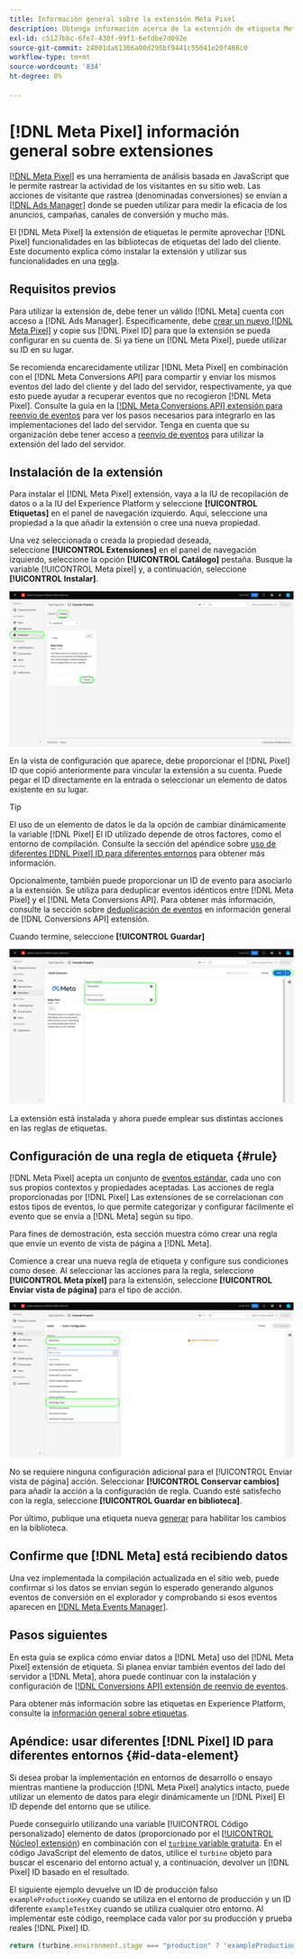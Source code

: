 ```yaml
---
title: Información general sobre la extensión Meta Pixel
description: Obtenga información acerca de la extensión de etiqueta Meta Pixel en Adobe Experience Platform.
exl-id: c5127bbc-6fe7-438f-99f1-6efdbe7d092e
source-git-commit: 24001da61306a00d295bf9441c55041e20f488c0
workflow-type: tm+mt
source-wordcount: '834'
ht-degree: 0%

---
```


# [!DNL Meta Pixel] información general sobre extensiones

[[!DNL Meta Pixel]](https://developers.facebook.com/docs/meta-pixel/) es una herramienta de análisis basada en JavaScript que le permite rastrear la actividad de los visitantes en su sitio web. Las acciones de visitante que rastrea (denominadas conversiones) se envían a [[!DNL Ads Manager]](https://www.facebook.com/business/tools/ads-manager) donde se pueden utilizar para medir la eficacia de los anuncios, campañas, canales de conversión y mucho más.

El [!DNL Meta Pixel] la extensión de etiquetas le permite aprovechar [!DNL Pixel] funcionalidades en las bibliotecas de etiquetas del lado del cliente. Este documento explica cómo instalar la extensión y utilizar sus funcionalidades en una [regla](../../../ui/managing-resources/rules.md).

## Requisitos previos

Para utilizar la extensión de, debe tener un válido [!DNL Meta] cuenta con acceso a [!DNL Ads Manager]. Específicamente, debe [crear un nuevo [!DNL Meta Pixel]](https://www.facebook.com/business/help/952192354843755) y copie sus [!DNL Pixel ID] para que la extensión se pueda configurar en su cuenta de. Si ya tiene un [!DNL Meta Pixel], puede utilizar su ID en su lugar.

Se recomienda encarecidamente utilizar [!DNL Meta Pixel] en combinación con el [!DNL Meta Conversions API] para compartir y enviar los mismos eventos del lado del cliente y del lado del servidor, respectivamente, ya que esto puede ayudar a recuperar eventos que no recogieron [!DNL Meta Pixel]. Consulte la guía en la [[!DNL Meta Conversions API] extensión para reenvío de eventos](../../client/meta/overview.md) para ver los pasos necesarios para integrarlo en las implementaciones del lado del servidor. Tenga en cuenta que su organización debe tener acceso a [reenvío de eventos](../../../ui/event-forwarding/overview.md) para utilizar la extensión del lado del servidor.

## Instalación de la extensión

Para instalar el [!DNL Meta Pixel] extensión, vaya a la IU de recopilación de datos o a la IU del Experience Platform y seleccione **[!UICONTROL Etiquetas]** en el panel de navegación izquierdo. Aquí, seleccione una propiedad a la que añadir la extensión o cree una nueva propiedad.

Una vez seleccionada o creada la propiedad deseada, seleccione **[!UICONTROL Extensiones]** en el panel de navegación izquierdo, seleccione la opción **[!UICONTROL Catálogo]** pestaña. Busque la variable [!UICONTROL Meta píxel] y, a continuación, seleccione **[!UICONTROL Instalar]**.

![El [!UICONTROL Instalar] botón seleccionado para la [!UICONTROL Meta píxel] en la IU de recopilación de datos.](../../../images/extensions/client/meta/install.png)

En la vista de configuración que aparece, debe proporcionar el [!DNL Pixel] ID que copió anteriormente para vincular la extensión a su cuenta. Puede pegar el ID directamente en la entrada o seleccionar un elemento de datos existente en su lugar.

>[!TIP]
>
>El uso de un elemento de datos le da la opción de cambiar dinámicamente la variable [!DNL Pixel] El ID utilizado depende de otros factores, como el entorno de compilación. Consulte la sección del apéndice sobre [uso de diferentes [!DNL Pixel] ID para diferentes entornos](#id-data-element) para obtener más información.

Opcionalmente, también puede proporcionar un ID de evento para asociarlo a la extensión. Se utiliza para deduplicar eventos idénticos entre [!DNL Meta Pixel] y el [!DNL Meta Conversions API]. Para obtener más información, consulte la sección sobre [deduplicación de eventos](../../server/meta/overview.md#event-deduplication) en información general de [!DNL Conversions API] extensión.

Cuando termine, seleccione **[!UICONTROL Guardar]**

![El [!DNL Pixel] El ID proporcionado como elemento de datos en la vista de configuración de la extensión.](../../../images/extensions/client/meta/configure.png)

La extensión está instalada y ahora puede emplear sus distintas acciones en las reglas de etiquetas.

## Configuración de una regla de etiqueta {#rule}

[!DNL Meta Pixel] acepta un conjunto de [eventos estándar](https://www.facebook.com/business/help/402791146561655), cada uno con sus propios contextos y propiedades aceptadas. Las acciones de regla proporcionadas por [!DNL Pixel] Las extensiones de se correlacionan con estos tipos de eventos, lo que permite categorizar y configurar fácilmente el evento que se envía a [!DNL Meta] según su tipo.

Para fines de demostración, esta sección muestra cómo crear una regla que envíe un evento de vista de página a [!DNL Meta].

Comience a crear una nueva regla de etiqueta y configure sus condiciones como desee. Al seleccionar las acciones para la regla, seleccione **[!UICONTROL Meta píxel]** para la extensión, seleccione **[!UICONTROL Enviar vista de página]** para el tipo de acción.

![El [!UICONTROL Enviar vista de página] Tipo de acción seleccionado para una regla de la IU de recopilación de datos.](../../../images/extensions/client/meta/select-action.png)

No se requiere ninguna configuración adicional para el [!UICONTROL Enviar vista de página] acción. Seleccionar **[!UICONTROL Conservar cambios]** para añadir la acción a la configuración de regla. Cuando esté satisfecho con la regla, seleccione **[!UICONTROL Guardar en biblioteca]**.

Por último, publique una etiqueta nueva [generar](../../../ui/publishing/builds.md) para habilitar los cambios en la biblioteca.

## Confirme que [!DNL Meta] está recibiendo datos

Una vez implementada la compilación actualizada en el sitio web, puede confirmar si los datos se envían según lo esperado generando algunos eventos de conversión en el explorador y comprobando si esos eventos aparecen en [[!DNL Meta Events Manager]](https://www.facebook.com/business/help/898185560232180).

## Pasos siguientes

En esta guía se explica cómo enviar datos a [!DNL Meta] uso del [!DNL Meta Pixel] extensión de etiqueta. Si planea enviar también eventos del lado del servidor a [!DNL Meta], ahora puede continuar con la instalación y configuración de [[!DNL Conversions API] extensión de reenvío de eventos](../../server/meta/overview.md).

Para obtener más información sobre las etiquetas en Experience Platform, consulte la [información general sobre etiquetas](../../../home.md).

## Apéndice: usar diferentes [!DNL Pixel] ID para diferentes entornos {#id-data-element}

Si desea probar la implementación en entornos de desarrollo o ensayo mientras mantiene la producción [!DNL Meta Pixel] analytics intacto, puede utilizar un elemento de datos para elegir dinámicamente un [!DNL Pixel] El ID depende del entorno que se utilice.

Puede conseguirlo utilizando una variable [!UICONTROL Código personalizado] elemento de datos (proporcionado por el [[!UICONTROL Núcleo] extensión](../core/overview.md)) en combinación con el [`turbine` variable gratuita](../../../extension-dev/turbine.md). En el código JavaScript del elemento de datos, utilice el `turbine` objeto para buscar el escenario del entorno actual y, a continuación, devolver un [!DNL Pixel] ID basado en el resultado.

El siguiente ejemplo devuelve un ID de producción falso `exampleProductionKey` cuando se utiliza en el entorno de producción y un ID diferente `exampleTestKey` cuando se utiliza cualquier otro entorno. Al implementar este código, reemplace cada valor por su producción y prueba reales [!DNL Pixel] ID.

```js
return (turbine.environment.stage === "production" ? 'exampleProductionKey' : 'exampleTestKey');
```
